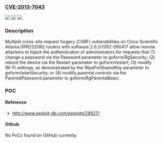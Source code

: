 ### [CVE-2013-7043](https://cve.mitre.org/cgi-bin/cvename.cgi?name=CVE-2013-7043)
![](https://img.shields.io/static/v1?label=Product&message=n%2Fa&color=blue)
![](https://img.shields.io/static/v1?label=Version&message=n%2Fa&color=blue)
![](https://img.shields.io/static/v1?label=Vulnerability&message=n%2Fa&color=brighgreen)

### Description

Multiple cross-site request forgery (CSRF) vulnerabilities on Cisco Scientific Atlanta DPR2320R2 routers with software 2.0.2r1262-090417 allow remote attackers to hijack the authentication of administrators for requests that (1) change a password via the Password parameter to goform/RgSecurity; (2) reboot the device via the Restart parameter to goform/restart; (3) modify Wi-Fi settings, as demonstrated by the WpaPreSharedKey parameter to goform/wlanSecurity; or (4) modify parental controls via the ParentalPassword parameter to goform/RgParentalBasic.

### POC

#### Reference
- http://www.exploit-db.com/exploits/29927/

#### Github
No PoCs found on GitHub currently.

